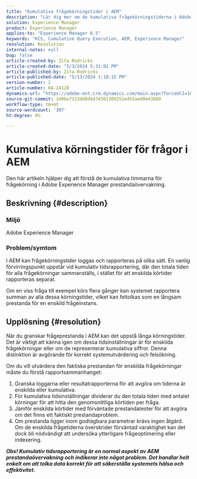 ```yaml
---
title: "Kumulativa frågekörningstider i AEM"
description: "Lär dig mer om de kumulativa frågekörningstiderna i Adobe Experience Manager prestandaövervakning."
solution: Experience Manager
product: Experience Manager
applies-to: "Experience Manager 6.5"
keywords: "KCS, Cumulative Query Execution, AEM, Experience Manager"
resolution: Resolution
internal-notes: null
bug: false
article-created-by: Zita Rodricks
article-created-date: "5/3/2024 5:31:02 PM"
article-published-by: Zita Rodricks
article-published-date: "5/13/2024 1:18:15 PM"
version-number: 2
article-number: KA-24128
dynamics-url: "https://adobe-ent.crm.dynamics.com/main.aspx?forceUCI=1&pagetype=entityrecord&etn=knowledgearticle&id=afe803e6-7209-ef11-9f8a-6045bd026dc7"
source-git-commit: 1d9be7113dd0d4474361309251e455aed9e43b89
workflow-type: tm+mt
source-wordcount: '307'
ht-degree: 0%

---
```


# Kumulativa körningstider för frågor i AEM


Den här artikeln hjälper dig att förstå de kumulativa timmarna för frågekörning i Adobe Experience Manager prestandaövervakning.

## Beskrivning {#description}


### Miljö

Adobe Experience Manager



### Problem/symtom

I AEM kan frågekörningstider loggas och rapporteras på olika sätt. En vanlig förvirringspunkt uppstår vid kumulativ tidsrapportering, där den totala tiden för alla frågekörningar sammanställs, i stället för att enskilda körtider rapporteras separat.

Om en viss fråga till exempel körs flera gånger kan systemet rapportera summan av alla dessa körningstider, vilket kan feltolkas som en långsam prestanda för en enskild frågeinstans.


## Upplösning {#resolution}


När du granskar frågeprestanda i AEM kan det uppstå långa körningstider. Det är viktigt att känna igen om dessa tidsinställningar är för enskilda frågekörningar eller om de representerar kumulativa siffror. Denna distinktion är avgörande för korrekt systemutvärdering och felsökning.

Om du vill utvärdera den faktiska prestandan för enskilda frågekörningar måste du förstå rapportsammanhanget:

1. Granska loggarna eller resultatrapporterna för att avgöra om tiderna är enskilda eller kumulativa.
2. För kumulativa tidsinställningar dividerar du den totala tiden med antalet körningar för att hitta den genomsnittliga körtiden per fråga.
3. Jämför enskilda körtider med förväntade prestandatester för att avgöra om det finns ett faktiskt prestandaproblem.
4. Om prestanda ligger inom godtagbara parametrar krävs ingen åtgärd. Om de enskilda frågetiderna överskrider förväntad varaktighet kan det dock bli nödvändigt att undersöka ytterligare frågeoptimering eller indexering.


<b>*Obs! Kumulativ tidsrapportering är en normal aspekt av AEM prestandaövervakning och indikerar inte något problem. Det handlar helt enkelt om att tolka data korrekt för att säkerställa systemets hälsa och effektivitet.</b>*
